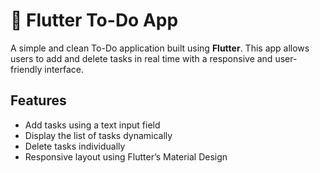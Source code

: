 
# 📝 Flutter To-Do App

A simple and clean To-Do application built using **Flutter**. This app allows users to add and delete tasks in real time with a responsive and user-friendly interface.

##  Features

- Add tasks using a text input field
- Display the list of tasks dynamically
- Delete tasks individually
- Responsive layout using Flutter’s Material Design




